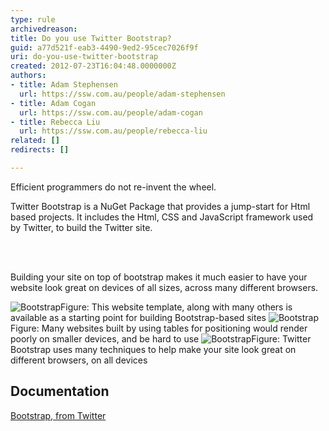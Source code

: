 ```yaml
---
type: rule
archivedreason: 
title: Do you use Twitter Bootstrap?
guid: a77d521f-eab3-4490-9ed2-95cec7026f9f
uri: do-you-use-twitter-bootstrap
created: 2012-07-23T16:04:48.0000000Z
authors:
- title: Adam Stephensen
  url: https://ssw.com.au/people/adam-stephensen
- title: Adam Cogan
  url: https://ssw.com.au/people/adam-cogan
- title: Rebecca Liu
  url: https://ssw.com.au/people/rebecca-liu
related: []
redirects: []

---
```



<p>Efficient programmers do not re-invent the wheel.</p>
<p>Twitter Bootstrap is a NuGet Package that provides a jump-start for Html based projects. It includes the Html, CSS and JavaScript framework used by Twitter, to build the Twitter site.</p>
<br><excerpt class='endintro'></excerpt><br>
<p>Building your site on top of bootstrap makes it much easier to have your website look great on devices of all sizes, across many different browsers.</p>
<img class="ms-rteCustom-ImageArea" alt="Bootstrap" src="/SoftwareDevelopment/RulesToBetterMVC/PublishingImages/bootstrap-1.jpg" /><span class="ms-rteCustom-FigureNormal">Figure&#58; This website template, along with many others is available as a starting point for building Bootstrap-based sites</span> <img class="ms-rteCustom-ImageArea" alt="Bootstrap" src="/SoftwareDevelopment/RulesToBetterMVC/PublishingImages/bootstrap-2.jpg" /><span class="ms-rteCustom-FigureBad">Figure&#58; Many websites built by using tables for positioning would render poorly on smaller devices, and be hard to use</span> <img class="ms-rteCustom-ImageArea" alt="Bootstrap" src="/SoftwareDevelopment/RulesToBetterMVC/PublishingImages/bootstrap-3.jpg" /><span class="ms-rteCustom-FigureGood">Figure&#58; Twitter Bootstrap uses many techniques to help make your site look great on different browsers, on all devices</span> <h2>Documentation</h2>
<p><a href="http&#58;//twitter.github.com/bootstrap/">Bootstrap, from Twitter</a></p>



